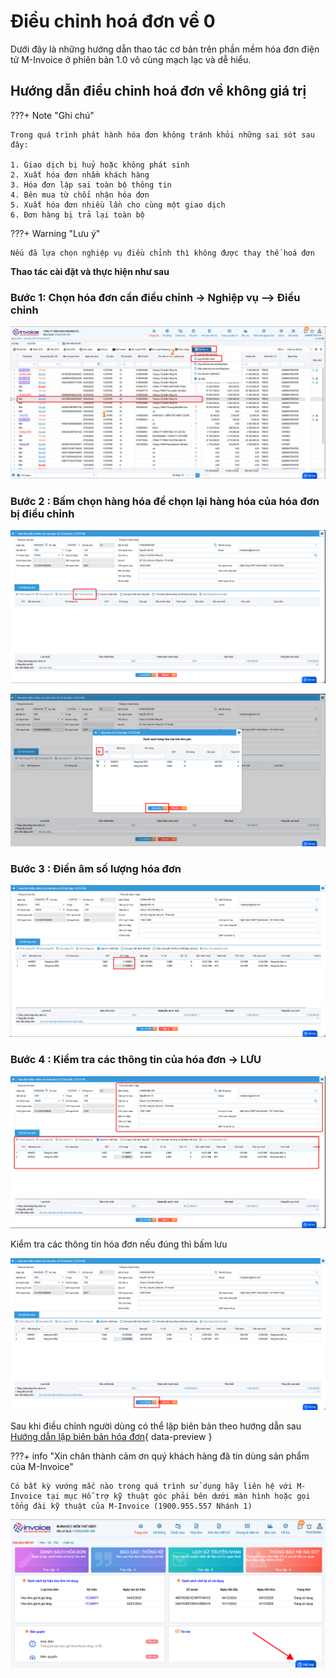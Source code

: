 # **Điều chỉnh hoá đơn về 0**

Dưới đây là những hướng dẫn thao tác cơ bản trên phần mềm hóa đơn điện tử M-Invoice ở phiên bản 1.0 vô cùng mạch lạc và dễ hiểu.

## **Hướng dẫn điều chỉnh hoá đơn về không giá trị**

???+ Note "Ghi chú"

    Trong quá trình phát hành hóa đơn không tránh khỏi những sai sót sau đây:

    1. Giao dịch bị huỷ hoặc không phát sinh
    2. Xuất hóa đơn nhầm khách hàng
    3. Hóa đơn lập sai toàn bộ thông tin
    4. Bên mua từ chối nhận hóa đơn
    5. Xuất hóa đơn nhiều lần cho cùng một giao dịch
    6. Đơn hàng bị trả lại toàn bộ

???+ Warning "Lưu ý"

    Nếu đã lựa chọn nghiệp vụ điều chỉnh thì không được thay thế hoá đơn

**Thao tác cài đặt và thực hiện như sau**

### **Bước 1: Chọn hóa đơn cần điều chỉnh -> Nghiệp vụ --> Điều chỉnh**

![Hình 1](../../assets/images/invoice1/1.0_dieu-chinh-giam_1.png)

### **Bước 2 : Bấm chọn hàng hóa để chọn lại hàng hóa của hóa đơn bị điều chỉnh**

![Hình 2](../../assets/images/invoice1/1.0_dieu-chinh-giam_2.png)

![Hình 3](../../assets/images/invoice1/1.0_dieu-chinh-giam_3.png)

### **Bước 3 : Điền âm số lượng hóa đơn**

![Hình 4](../../assets/images/invoice1/1.0_dieu-chinh-giam_4.png)

### **Bước 4 : Kiểm tra các thông tin của hóa đơn -> LƯU**

![Hình 5](../../assets/images/invoice1/1.0_dieu-chinh-giam_5.png)

Kiểm tra các thông tin hóa đơn nếu đúng thì bấm lưu

![Hình 6](../../assets/images/invoice1/1.0_dieu-chinh-giam_6.png)

Sau khi điều chỉnh người dùng có thể lập biên bản theo hướng dẫn sau [Hướng dẫn lập biên bản hóa đơn](../nghiep-vu/lap-bien-ban-hoa-don.md#attribute-lists){ data-preview }

???+ info "Xin chân thành cảm ơn quý khách hàng đã tin dùng sản phẩm của M-Invoice"

    Có bất kỳ vướng mắc nào trong quá trình sử dụng hãy liên hệ với M-Invoice tại mục Hỗ trợ kỹ thuật góc phải bên dưới màn hình hoặc gọi tổng đài kỹ thuật của M-Invoice (1900.955.557 Nhánh 1)

![Hình 6](../../assets/images/invoice1/1.0_suaTienBangTay_5.png)
